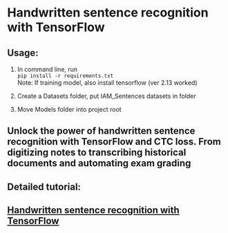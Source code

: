 # Handwritten sentence recognition with TensorFlow
## Usage:
1. In command line, run  
```pip install -r requirements.txt```  
Note: If training model, also install tensorflow (ver 2.13 worked)

2. Create a Datasets folder, put IAM_Sentences datasets in folder

3. Move Models folder into project root


## Unlock the power of handwritten sentence recognition with TensorFlow and CTC loss. From digitizing notes to transcribing historical documents and automating exam grading
## **Detailed tutorial**:
## [Handwritten sentence recognition with TensorFlow](https://pylessons.com/handwritten-sentence-recognition)